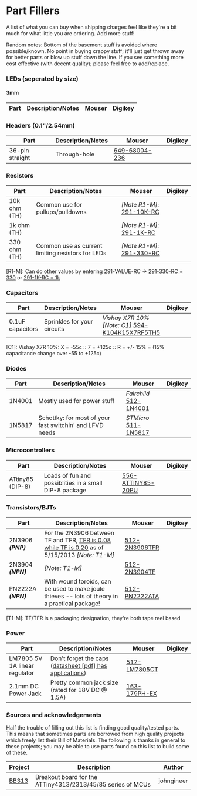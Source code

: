 # Part Fillers

A list of what you can buy when shipping charges feel like they're a bit much 
for what little you are ordering. Add more stuff!

Random notes: Bottom of the basement stuff is avoided where possible/known. No point in buying crappy stuff; it'll
just get thrown away for better parts or blow up stuff down the line. If you see something more cost effective
(with decent quality); please feel free to add/replace.

### LEDs (seperated by size)

#### 3mm

| Part | Description/Notes | Mouser | Digikey |
|-------|-----------------|-----------|------------|


### Headers (0.1"/2.54mm)

| Part | Description/Notes | Mouser | Digikey |
|-------|-----------------|-----------|------------|
| 36-pin straight | Through-hole | [649-68004-236](http://www.mouser.com/ProductDetail/FCI/68004-236/?qs=eanFghet1JOyyJ/RYv6JvQ==) | |

### Resistors

| Part | Description/Notes | Mouser | Digikey |
|-------|-----------------|-----------|------------|
| 10k ohm (TH) | Common use for pullups/pulldowns | *[Note R1-M]*: [291-10K-RC](http://www.mouser.com/Search/Refine.aspx?Keyword=Xicon+291-10K-RC) | |
| 1k ohm (TH) | | *[Note R1-M]*: [291-1K-RC](http://www.mouser.com/Search/Refine.aspx?Keyword=291-1K-RC) | |
| 330 ohm (TH) | Common use as current limiting resistors for LEDs | *[Note R1-M]*: [291-330-RC](http://www.mouser.com/Search/Refine.aspx?Keyword=291-330-RC) | |

[R1-M]: Can do other values by entering 291-VALUE-RC -> [291-330-RC = 330](http://www.mouser.com/Search/Refine.aspx?Keyword=291-330-RC) or [291-1K-RC = 1k](http://www.mouser.com/Search/Refine.aspx?Keyword=291-1K-RC)

### Capacitors

| Part | Description/Notes | Mouser | Digikey |
|-------|-----------------|-----------|------------|
| 0.1uF capacitors | Sprinkles for your circuits | *Vishay X7R 10% [Note: C1]* [594-K104K15X7RF5TH5](http://www.mouser.com/ProductDetail/Vishay-BC-Components/K104K15X7RF5TH5/?qs=CuWZN/5Vbiofhf%252buZNGw/g==) | |

[C1]: Vishay X7R 10%: X = -55c :: 7 = +125c :: R = +/- 15% = (15% capacitance change over -55 to +125c)

### Diodes

| Part | Description/Notes | Mouser | Digikey |
|-------|-----------------|-----------|------------|
| 1N4001 | Mostly used for power stuff | *Fairchild* [512-1N4001](http://www.mouser.com/ProductDetail/Fairchild-Semiconductor/1N4001/?qs=PKwgOmPR8%252bnXpabSf4kJpg==) | |
| 1N5817 | Schottky: for most of your fast switchin' and LFVD needs | *STMicro* [511-1N5817](http://www.mouser.com/ProductDetail/STMicroelectronics/1N5817/?qs=sGAEpiMZZMtQ8nqTKtFS%2fD9SVzsgHTKGsrEMHLFTAoc%3d) | |

### Microcontrollers

| Part | Description/Notes | Mouser | Digikey |
|-------|-----------------|-----------|------------|
| ATtiny85 (DIP-8) | Loads of fun and possiblities in a small DIP-8 package | [556-ATTINY85-20PU](http://www.mouser.com/ProductDetail/Atmel/ATtiny85-20PU/?qs=8jWQYweyg6NCiiaOb5GI9Q==) | |

### Transistors/BJTs

| Part | Description/Notes | Mouser | Digikey |
|-------|-----------------|-----------|------------|
| 2N3906 ***(PNP)*** | For the 2N3906 between TF and TFR, [TFR is 0.08 while TF is 0.20](http://www.mouser.com/Search/Refine.aspx?Keyword=512-2N3906TF) as of 5/15/2013 *[Note: T1-M]* | [512-2N3906TFR](http://www.mouser.com/ProductDetail/Fairchild-Semiconductor/2N4401TFR/?qs=hXzPkG2nhVb/HW5tAgoYwg==) | 
| 2N3904 ***(NPN)*** | *[Note: T1-M]* | [512-2N3904TF](http://www.mouser.com/access/?pn=512-2N3904TF) | | 
| PN2222A ***(NPN)*** | With wound toroids, can be used to make joule thieves -- lots of theory in a practical package! | [512-PN2222ATA](http://www.mouser.com/ProductDetail/Fairchild-Semiconductor/PN2222ATA/?qs=QwEULm8S1DrfA/CRPqYa%252bw==) | |

[T1-M]: TF/TFR is a packaging designation, they're both tape reel based

### Power

| Part | Description/Notes | Mouser | Digikey |
|-------|-----------------|-----------|------------|
| LM7805 5V 1A linear regulator | Don't forget the caps ([datasheet [pdf] has applications](http://www.mouser.com/ds/2/149/LM7805-189995.pdf)) | [512-LM7805CT](http://www.mouser.com/ProductDetail/Fairchild-Semiconductor/LM7805CT/?qs=cnIeywgme7bzmZ37/iFT9w==) | |
| 2.1mm DC Power Jack | Pretty common jack size (rated for 18V DC @ 1.5A) | [163-179PH-EX](http://www.mouser.com/access/?pn=163-179PH-EX) |  | 

### Sources and acknowledgements

Half the trouble of filling out this list is finding good quality/tested parts. This means that sometimes parts are borrowed from high quality projects
which freely list their Bill of Materials. The following is thanks in general to these projects; you may be able to use parts found on this list to build some of these.

| Project | Description | Author |
| ------- | ----------- | ------ |
| [BB313](http://www.johngineer.com/projects/bb313/) | Breakout board for the ATTiny4313/2313/45/85 series of MCUs |  johngineer |
